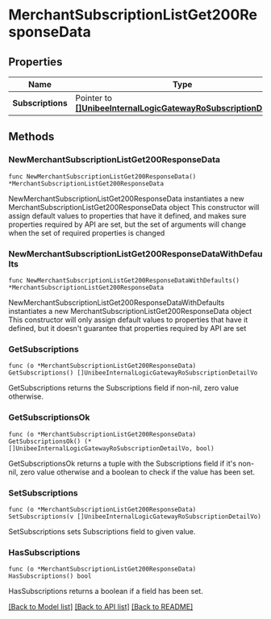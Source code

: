 # MerchantSubscriptionListGet200ResponseData

## Properties

Name | Type | Description | Notes
------------ | ------------- | ------------- | -------------
**Subscriptions** | Pointer to [**[]UnibeeInternalLogicGatewayRoSubscriptionDetailVo**](UnibeeInternalLogicGatewayRoSubscriptionDetailVo.md) | Subscriptions | [optional] 

## Methods

### NewMerchantSubscriptionListGet200ResponseData

`func NewMerchantSubscriptionListGet200ResponseData() *MerchantSubscriptionListGet200ResponseData`

NewMerchantSubscriptionListGet200ResponseData instantiates a new MerchantSubscriptionListGet200ResponseData object
This constructor will assign default values to properties that have it defined,
and makes sure properties required by API are set, but the set of arguments
will change when the set of required properties is changed

### NewMerchantSubscriptionListGet200ResponseDataWithDefaults

`func NewMerchantSubscriptionListGet200ResponseDataWithDefaults() *MerchantSubscriptionListGet200ResponseData`

NewMerchantSubscriptionListGet200ResponseDataWithDefaults instantiates a new MerchantSubscriptionListGet200ResponseData object
This constructor will only assign default values to properties that have it defined,
but it doesn't guarantee that properties required by API are set

### GetSubscriptions

`func (o *MerchantSubscriptionListGet200ResponseData) GetSubscriptions() []UnibeeInternalLogicGatewayRoSubscriptionDetailVo`

GetSubscriptions returns the Subscriptions field if non-nil, zero value otherwise.

### GetSubscriptionsOk

`func (o *MerchantSubscriptionListGet200ResponseData) GetSubscriptionsOk() (*[]UnibeeInternalLogicGatewayRoSubscriptionDetailVo, bool)`

GetSubscriptionsOk returns a tuple with the Subscriptions field if it's non-nil, zero value otherwise
and a boolean to check if the value has been set.

### SetSubscriptions

`func (o *MerchantSubscriptionListGet200ResponseData) SetSubscriptions(v []UnibeeInternalLogicGatewayRoSubscriptionDetailVo)`

SetSubscriptions sets Subscriptions field to given value.

### HasSubscriptions

`func (o *MerchantSubscriptionListGet200ResponseData) HasSubscriptions() bool`

HasSubscriptions returns a boolean if a field has been set.


[[Back to Model list]](../README.md#documentation-for-models) [[Back to API list]](../README.md#documentation-for-api-endpoints) [[Back to README]](../README.md)


